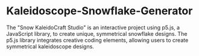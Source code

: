 # Kaleidoscope-Snowflake-Generator
The "Snow KaleidoCraft Studio" is an interactive project using p5.js, a JavaScript library, to create unique, symmetrical snowflake designs.  The p5.js library integrates creative coding elements, allowing users to create symmetrical kaleidoscope designs. 
